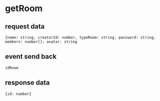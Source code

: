 # getRoom

## request data

```
{name: string, creatorId: number, typeRoom: string, password: string, members: number[]; avatar: string
```

##  event send back

```
idRoom

```

## response data

```
{id: number}
```
